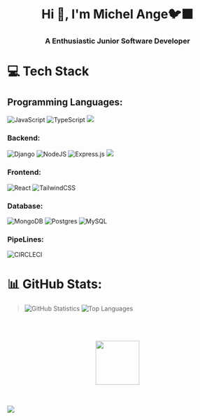 <h1 align="center">Hi 👋, I'm Michel Ange🐦‍⬛</h1>
<h3 align="center">A Enthusiastic Junior Software Developer</h3>

# 💻 Tech Stack
## Programming Languages:
![JavaScript](https://img.shields.io/badge/javascript-%23323330.svg?style=for-the-badge&logo=javascript&logoColor=%23F7DF1E) ![TypeScript](https://img.shields.io/badge/typescript-%23007ACC.svg?style=for-the-badge&logo=typescript&logoColor=white) ![](https://img.shields.io/badge/Python-14354C?style=for-the-badge&logo=python&logoColor=white)
### Backend:
![Django](https://img.shields.io/badge/Django-092E20?style=for-the-badge&logo=django&logoColor=white) ![NodeJS](https://img.shields.io/badge/node.js-6DA55F?style=for-the-badge&logo=node.js&logoColor=white) ![Express.js](https://img.shields.io/badge/express.js-%23404d59.svg?style=for-the-badge&logo=express&logoColor=%2361DAFB) ![](https://img.shields.io/badge/Django_rest_framework-F24E1E?style=for-the-badge&logo=figma&logoColor=white)
### Frontend:
![React](https://img.shields.io/badge/react-%2320232a.svg?style=for-the-badge&logo=react&logoColor=%2361DAFB) ![TailwindCSS](https://img.shields.io/badge/tailwindcss-%2338B2AC.svg?style=for-the-badge&logo=tailwind-css&logoColor=white)

### Database:
![MongoDB](https://img.shields.io/badge/MongoDB-%234ea94b.svg?style=for-the-badge&logo=mongodb&logoColor=white) ![Postgres](https://img.shields.io/badge/postgres-%23316192.svg?style=for-the-badge&logo=postgresql&logoColor=white) ![MySQL](https://img.shields.io/badge/mysql-%2300000f.svg?style=for-the-badge&logo=mysql&logoColor=white)

### PipeLines:
![CIRCLECI](https://img.shields.io/badge/CIRCLECI-02303A.svg?style=for-the-badge&logo=CIRCLECI&logoColor=white&color=%23343434)


# 📊 GitHub Stats:
> ![GitHub Statistics](https://github-readme-stats.vercel.app/api?username=Angemichel12&theme=radical)
> ![Top Languages](https://github-readme-stats.vercel.app/api/top-langs/?username=Angemichel12&show_icons=true&theme=radical)


<div align="center">
	<br>
	<br>
	<br>
	<img src="https://raw.githubusercontent.com/knowbee/hosting/master/assets/intore.gif" width="auto" height="100">
	<br>
	<br>
	<br>
</div>

[![](https://visitcount.itsvg.in/api?id=Angemichel12&label=Profile%20Views&color=5&icon=2&pretty=false)](https://visitcount.itsvg.in)



